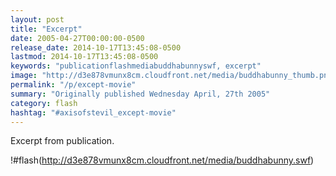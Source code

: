 ```yaml
---
layout: post
title: "Excerpt"
date: 2005-04-27T00:00:00-0500
release_date: 2014-10-17T13:45:08-0500
lastmod: 2014-10-17T13:45:08-0500
keywords: "publicationflashmediabuddhabunnyswf, excerpt"
image: "http://d3e878vmunx8cm.cloudfront.net/media/buddhabunny_thumb.png"
permalink: "/p/except-movie"
summary: "Originally published Wednesday April, 27th 2005"
category: flash
hashtag: "#axisofstevil_except-movie"
---
```


Excerpt from publication.

!#flash(http://d3e878vmunx8cm.cloudfront.net/media/buddhabunny.swf)
